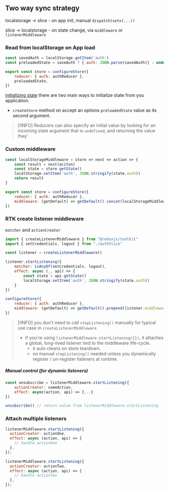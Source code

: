 ## Two way sync strategy

localstorage -> slice
	- on app init, manual `dispatch(setx(...))`
	
slice -> localstorage
	- on state change, via `middleware` or `listenerMiddleware`

### Read from localStorage on App load
```js
const savedAuth = localStorage.getItem('auth')
const preloadedState = saveAuth ? { auth: JSON.parse(savedAuth)} : undefined;

export const store = configureStore({
	reducer: { auth: authReducer },
	preloadedState,
})

```

[initializing state](https://redux.js.org/usage/structuring-reducers/initializing-state)
there are two main ways to initialize state from you application.
- `createStore` method on accept an options `preloadedState` value as its second argument.

> [!INFO] Reducers can also specify an initial value by looking for an incoming state argument that is `undefined`, and returning the value they'


### Custom middleware
```js
const localStorageMiddleware = store => next => action => {
	const result = next(aciton)
	const state = store.getState()
	localStorage.setItem('auth', JSON.stringify(state.auth))
	return result
}

export const store = configureStore({
	reducer: { auth: authReducer },
	middleware: (getDefault) => getDefault().concat(localStorageMiddleware)
})

```

### RTK create listener middleware
`matcher` and `actionCreator`
```js
import { createListenerMiddleware } from "@reduxjs/toolkit"
import { setCredentials, logout } from "./authSlice"

const listener = createListenerMiddleware()

listener.startListening({
	matcher: isAnyOf(setCredentials, logout),
	effect: async (_, api) => {
		const state = api.getState()
		localStorage.setItem('auth', JSON.stringify(state.auth))
	}
})

```

```js
configureStore({
	reducer: { auth: authReducer },
	middleware: (getDefault) => getDefault().prepend(listener.middleware)
})

```

> [!INFO] you don't need to call `stopListening()` manually for typical use case in `createListenerMiddleware`
> - if you're using `listenerMiddleware.startListening({})`, it attaches a global, long-lived listener tied to the middleware life-cycle.
> 	- it auto cleans on store teardown.
> 	- no manual `stopListening()` needed unless you dynamically register / un-register listeners at runtime.
##### Manual control (for dynamic listeners)
```js
const unsubscribe = listenerMiddleware.startListening({
	actionCreator: someAction,
	effect: async(action, api) => {...}
})

unsubscribe() // return value from listenerMiddleware.startListening
```


### Attach multiple listeners
```js
listenerMiddleware.startListening({
  actionCreator: actionOne,
  effect: async (action, api) => {
    // handle actionOne
  },
});

listenerMiddleware.startListening({
  actionCreator: actionTwo,
  effect: async (action, api) => {
    // handle actionTwo
  },
});

```
